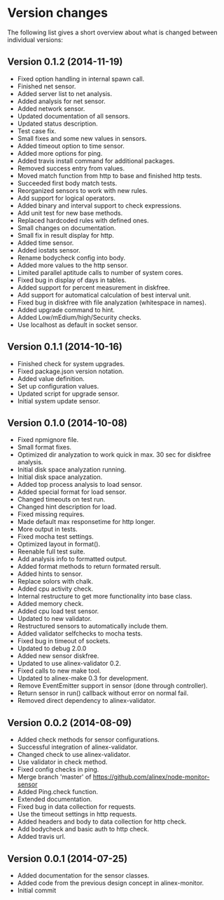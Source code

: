 Version changes
=================================================

The following list gives a short overview about what is changed between
individual versions:

Version 0.1.2 (2014-11-19)
-------------------------------------------------
- Fixed option handling in internal spawn call.
- Finished net sensor.
- Added server list to net analysis.
- Added analysis for net sensor.
- Added network sensor.
- Updated documentation of all sensors.
- Updated status description.
- Test case fix.
- Small fixes and some new values in sensors.
- Added timeout option to time sensor.
- Added more options for ping.
- Added travis install command for additional packages.
- Removed success entry from values.
- Moved match function from http to base and finished http tests.
- Succeeded first body match tests.
- Reorganized sensors to work with new rules.
- Add support for logical operators.
- Added binary and interval support to check expressions.
- Add unit test for new base methods.
- Replaced hardcoded rules with defined ones.
- Small changes on documentation.
- Small fix in result display for http.
- Added time sensor.
- Added iostats sensor.
- Rename bodycheck config into body.
- Added more values to the http sensor.
- Limited parallel aptitude calls to number of system cores.
- Fixed bug in display of days in tables.
- Added support for percent measurement in diskfree.
- Add support for automatical  calculation of best interval unit.
- Fixed bug in diskfree with file analyzation (whitespace in names).
- Added upgrade command to hint.
- Added Low/mEdium/high/Security checks.
- Use localhost as default in socket sensor.

Version 0.1.1 (2014-10-16)
-------------------------------------------------
- Finished check for system upgrades.
- Fixed package.json version notation.
- Added value definition.
- Set up configuration values.
- Updated script for upgrade sensor.
- Initial system update sensor.

Version 0.1.0 (2014-10-08)
-------------------------------------------------
- Fixed npmignore file.
- Small format fixes.
- Optimized dir analyzation to work quick in max. 30 sec for diskfree analysis.
- Initial disk space analyzation running.
- Initial disk space analyzation.
- Added top process analysis to load sensor.
- Added special format for load sensor.
- Changed timeouts on test run.
- Changed hint description for load.
- Fixed missing requires.
- Made default max responsetime for http longer.
- More output in tests.
- Fixed mocha test settings.
- Optimized layout in format().
- Reenable full test suite.
- Add analysis info to formatted output.
- Added format methods to return formated rersult.
- Added hints to sensor.
- Replace solors with chalk.
- Added cpu activity check.
- Internal restructure to get more functionality into base class.
- Added memory check.
- Added cpu load test sensor.
- Updated to new validator.
- Restructured sensors to automatically include them.
- Added validator selfchecks to mocha tests.
- Fixed bug in timeout of sockets.
- Updated to debug 2.0.0
- Added new sensor diskfree.
- Updated to use alinex-validator 0.2.
- Fixed calls to new make tool.
- Updated to alinex-make 0.3 for development.
- Remove EventEmitter support in sensor (done through controller).
- Return sensor in run() callback without error on normal fail.
- Removed direct dependency to alinex-validator.

Version 0.0.2 (2014-08-09)
-------------------------------------------------
- Added check methods for sensor configurations.
- Successful integration of alinex-validator.
- Changed check to use alinex-validator.
- Use validator in check method.
- Fixed config checks in ping.
- Merge branch 'master' of https://github.com/alinex/node-monitor-sensor
- Added Ping.check function.
- Extended documentation.
- Fixed bug in data collection for requests.
- Use the timeout settings in http requests.
- Added headers and body to data collection for http check.
- Add bodycheck and basic auth to http check.
- Added travis url.

Version 0.0.1 (2014-07-25)
-------------------------------------------------
- Added documentation for the sensor classes.
- Added code from the previous design concept in alinex-monitor.
- Initial commit

